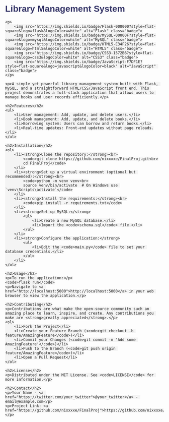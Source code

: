 <!DOCTYPE html>
<html lang="en">
<head>
    <meta charset="UTF-8">
    <meta http-equiv="X-UA-Compatible" content="IE=edge">
    <meta name="viewport" content="width=device-width, initial-scale=1.0">
    <title>Library Management System</title>
    <style>
        body { font-family: Arial, sans-serif; margin: 40px; }
        .badge { margin-right: 10px; }
        h1, h2 { color: #333366; }
        ul, ol { color: #333333; }
        code { background-color: #f4f4f4; padding: 2px 5px; border-radius: 4px; }
        a { color: #1a0dab; text-decoration: none; }
        a:hover { text-decoration: underline; }
        .container { max-width: 800px; margin: auto; }
    </style>
</head>
<body>

<div class="container">
    <h1>Library Management System</h1>

    <p>
        <img src="https://img.shields.io/badge/Flask-000000?style=flat-square&logo=flask&logoColor=white" alt="Flask" class="badge">
        <img src="https://img.shields.io/badge/MySQL-00000F?style=flat-square&logo=mysql&logoColor=white" alt="MySQL" class="badge">
        <img src="https://img.shields.io/badge/HTML5-E34F26?style=flat-square&logo=html5&logoColor=white" alt="HTML5" class="badge">
        <img src="https://img.shields.io/badge/CSS3-1572B6?style=flat-square&logo=css3&logoColor=white" alt="CSS3" class="badge">
        <img src="https://img.shields.io/badge/JavaScript-F7DF1E?style=flat-square&logo=javascript&logoColor=black" alt="JavaScript" class="badge">
    </p>

    <p>A simple yet powerful library management system built with Flask, MySQL, and a straightforward HTML/CSS/JavaScript front end. This project demonstrates a full-stack application that allows users to manage books and user records efficiently.</p>

    <h2>Features</h2>
    <ul>
        <li>User management: Add, update, and delete users.</li>
        <li>Book management: Add, update, and delete books.</li>
        <li>Borrowing system: Users can borrow and return books.</li>
        <li>Real-time updates: Front-end updates without page reloads.</li>
    </ul>

    <h2>Installation</h2>
    <ol>
        <li><strong>Clone the repository:</strong><br>
            <code>git clone https://github.com/nixxxxe/FinalProj.git<br>
            cd FinalProj</code>
        </li>
        <li><strong>Set up a virtual environment (optional but recommended):</strong><br>
            <code>python -m venv venv<br>
            source venv/bin/activate  # On Windows use `venv\Scripts\activate`</code>
        </li>
        <li><strong>Install the requirements:</strong><br>
            <code>pip install -r requirements.txt</code>
        </li>
        <li><strong>Set up MySQL:</strong>
            <ul>
                <li>Create a new MySQL database.</li>
                <li>Import the <code>schema.sql</code> file.</li>
            </ul>
        </li>
        <li><strong>Configure the application:</strong>
            <ul>
                <li>Edit the <code>main.py</code> file to set your database credentials.</li>
            </ul>
        </li>
    </ol>

    <h2>Usage</h2>
    <p>To run the application:</p>
    <code>flask run</code>
    <p>Navigate to <a href="http://localhost:5000">http://localhost:5000</a> in your web browser to view the application.</p>

    <h2>Contributing</h2>
    <p>Contributions are what make the open-source community such an amazing place to learn, inspire, and create. Any contributions you make are <strong>greatly appreciated</strong>.</p>
    <ol>
        <li>Fork the Project</li>
        <li>Create your Feature Branch (<code>git checkout -b feature/AmazingFeature</code>)</li>
        <li>Commit your Changes (<code>git commit -m 'Add some AmazingFeature'</code>)</li>
        <li>Push to the Branch (<code>git push origin feature/AmazingFeature</code>)</li>
        <li>Open a Pull Request</li>
    </ol>

    <h2>License</h2>
    <p>Distributed under the MIT License. See <code>LICENSE</code> for more information.</p>

    <h2>Contact</h2>
    <p>Your Name - <a href="https://twitter.com/your_twitter">@your_twitter</a> - email@example.com</p>
    <p>Project Link: <a href="https://github.com/nixxxxe/FinalProj">https://github.com/nixxxxe/FinalProj</a></p>
</div>

</body>
</html>
